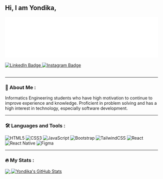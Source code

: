 ## Hi, I am Yondika,
![Alt text](/readmebox.svg "readmebox")
<div id="badges">
  <a href="https://www.linkedin.com/in/yondika-vio-landa-a37206219">
    <img src="https://img.shields.io/badge/LinkedIn-blue?style=for-the-badge&logo=linkedin&logoColor=white" alt="LinkedIn Badge"/>
  </a>
  <a href="https://instagram.com/yondikavl_">
    <img src="https://img.shields.io/badge/Instagram-red?style=for-the-badge&logo=instagram&logoColor=white" alt="Instagram Badge"/>
  </a>
</div>

<img src="https://komarev.com/ghpvc/?username=yondikavl&style=flat-square&color=blue" alt=""/>

---

### 💫 About Me :

Informatics Engineering students who have high motivation to continue to improve experience and knowledge. Proficient in problem solving and has a high interest in technology, especially software development.

---

### :hammer_and_wrench: Languages and Tools :

![HTML5](https://img.shields.io/badge/html5-%23E34F26.svg?style=for-the-badge&logo=html5&logoColor=white) ![CSS3](https://img.shields.io/badge/css3-%231572B6.svg?style=for-the-badge&logo=css3&logoColor=white) ![JavaScript](https://img.shields.io/badge/javascript-%23323330.svg?style=for-the-badge&logo=javascript&logoColor=%23F7DF1E) ![Bootstrap](https://img.shields.io/badge/bootstrap-%23563D7C.svg?style=for-the-badge&logo=bootstrap&logoColor=white) ![TailwindCSS](https://img.shields.io/badge/tailwindcss-%2338B2AC.svg?style=for-the-badge&logo=tailwind-css&logoColor=white) ![React](https://img.shields.io/badge/react-%2320232a.svg?style=for-the-badge&logo=react&logoColor=%2361DAFB) ![React Native](https://img.shields.io/badge/react_native-%2320232a.svg?style=for-the-badge&logo=react&logoColor=%2361DAFB) ![Figma](https://img.shields.io/badge/figma-%23F24E1E.svg?style=for-the-badge&logo=figma&logoColor=white)

---

### :fire: My Stats :

<a href="https://github.com/yondikavl">
  <img align="center" style="margin:0rem" src="https://github-readme-stats.vercel.app/api/top-langs/?username=yondikavl&hide=html,css&title_color=ffffff&text_color=c9cacc&icon_color=4AB197&bg_color=101721" />
</a>
<a href="https://github.com/yondikavl">
  <img align="center" style="margin:0rem" src="https://github-readme-stats.vercel.app/api?username=yondikavl&show_icons=true&line_height=27&count_private=true&title_color=ffffff&text_color=c9cacc&icon_color=4AB097&bg_color=101721" alt="Yondika's GitHub Stats" />
</a>

